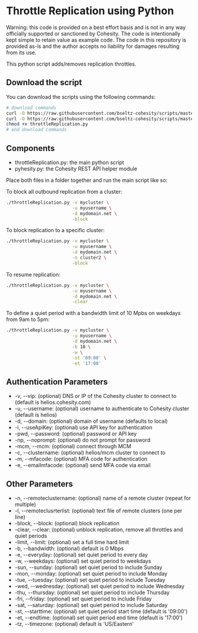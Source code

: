 # Throttle Replication using Python

Warning: this code is provided on a best effort basis and is not in any way officially supported or sanctioned by Cohesity. The code is intentionally kept simple to retain value as example code. The code in this repository is provided as-is and the author accepts no liability for damages resulting from its use.

This python script adds/removes replication throttles.

## Download the script

You can download the scripts using the following commands:

```bash
# download commands
curl -O https://raw.githubusercontent.com/bseltz-cohesity/scripts/master/python/throttleReplication/throttleReplication.py
curl -O https://raw.githubusercontent.com/bseltz-cohesity/scripts/master/python/pyhesity.py
chmod +x throttleReplication.py
# end download commands
```

## Components

* throttleReplication.py: the main python script
* pyhesity.py: the Cohesity REST API helper module

Place both files in a folder together and run the main script like so:

To block all outbound replication from a cluster:

```bash
./throttleReplication.py -v mycluster \
                         -u myusername \
                         -d mydomain.net \
                         -block
```

To block replication to a specific cluster:

```bash
./throttleReplication.py -v mycluster \
                         -u myusername \
                         -d mydomain.net \
                         -n cluster2 \
                         -block
```

To resume replication:

```bash
./throttleReplication.py -v mycluster \
                         -u myusername \
                         -d mydomain.net \
                         -clear
```

To define a quiet period with a bandwidth limit of 10 Mpbs on weekdays from 9am to 5pm:

```bash
./throttleReplication.py -v mycluster \
                         -u myusername \
                         -d mydomain.net \
                         -b 10 \
                         -w \
                         -st '09:00' \
                         -et '17:00'
```

## Authentication Parameters

* -v, --vip: (optional) DNS or IP of the Cohesity cluster to connect to (default is helios.cohesity.com)
* -u, --username: (optional) username to authenticate to Cohesity cluster (default is helios)
* -d, --domain: (optional) domain of username (defaults to local)
* -i, --useApiKey: (optional) use API key for authentication
* -pwd, --password: (optional) password or API key
* -np, --noprompt: (optional) do not prompt for password
* -mcm, --mcm: (optional) connect through MCM
* -c, --clustername: (optional) helios/mcm cluster to connect to
* -m, --mfacode: (optional) MFA code for authentication
* -e, --emailmfacode: (optional) send MFA code via email

## Other Parameters

* -n, --remoteclustername: (optional) name of a remote cluster (repeat for multiple)
* -l, --remoteclusrterlist: (optional) text file of remote clusters (one per line)
* -block, --block: (optional) block replication
* -clear, --clear: (optional) unblock replication, remove all throttles and quiet periods
* -limit, --limit: (optional) set a full time hard limit
* -b, --bandwidth: (optional) default is 0 Mbps
* -e, --everyday: (optional) set quiet period to every day
* -w, --weekdays: (optional) set quiet period to weekdays
* -sun, --sunday: (optional) set quiet period to include Sunday
* -mon, --monday: (optional) set quiet period to include Monday
* -tue, --tuesday: (optional) set quiet period to include Tuesday
* -wed, --wednesday: (optional) set quiet period to include Wednesday
* -thu, --thursday: (optional) set quiet period to include Thursday
* -fri, --friday: (optional) set quiet period to include Friday
* -sat, --saturday: (optional) set quiet period to include Saturday
* -st, --starttime: (optional) set quiet period start time (default is '09:00')
* -et, --endtime: (optional) set quiet period end time (default is '17:00')
* -tz, --timezone: (optional) default is 'US/Eastern'
